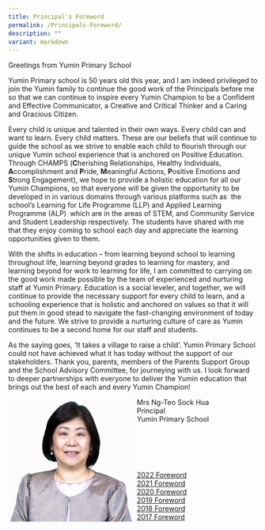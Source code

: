 ```yaml
---
title: Principal's Foreword
permalink: /Principals-Foreword/
description: ""
variant: markdown
---
```

Greetings from Yumin Primary School

Yumin Primary school is 50 years old this year, and I am indeed privileged to join the Yumin family to continue the good work of the Principals before me so that we can continue to inspire every Yumin Champion to be a Confident and Effective Communicator, a Creative and Critical Thinker and a Caring and Gracious Citizen.

Every child is unique and talented in their own ways. Every child can and want to learn. Every child matters. These are our beliefs that will continue to guide the school as we strive to enable each child to flourish through our unique Yumin school experience that is anchored on Positive Education. Through CHAMPS (**C**herishing Relationships, Healthy Individuals, **A**ccomplishment and **P**ride, **M**eaningful Actions, **P**ositive Emotions and **S**trong Engagement), we hope to provide a holistic education for all our Yumin Champions, so that everyone will be given the opportunity to be developed in in various domains through various platforms such as &nbsp;the school’s Learning for Life Programme (LLP) and Applied Learning Programme (ALP)&nbsp; which are in the areas of STEM, and Community Service and Student Leadership respectively. The students have shared with me that they enjoy coming to school each day and appreciate the learning opportunities given to them.

With the shifts in education – from learning beyond school to learning throughout life, learning beyond grades to learning for mastery, and learning beyond for work to learning for life, I am committed to carrying on the good work made possible by the team of experienced and nurturing staff at Yumin Primary. Education is a social leveler, and together, we will continue to provide the necessary support for every child to learn, and a schooling experience that is holistic and anchored on values so that it will put them in good stead to navigate the fast-changing environment of today and the future. We strive to provide a nurturing culture of care as Yumin continues to be a second home for our staff and students.

As the saying goes, ‘It takes a village to raise a child’. Yumin Primary School could not have achieved what it has today without the support of our stakeholders. Thank you, parents, members of the Parents Support Group and the School Advisory Committee, for journeying with us. I look forward to deeper partnerships with everyone to deliver the Yumin education that brings out the best of each and every Yumin Champion!

<img src="/images/mrs%20ng-teo%20sock%20hua%20(for%20website)%20v2.jpg" style="width:250px;height:250px;margin-right:10px;" align="left">


Mrs Ng-Teo Sock Hua <br>
Principal  
Yumin Primary School

<br>
<br>
<br>
<br>

[2022 Foreword](/files/2022%20foreword.pdf)<br>
[2021 Foreword](/files/2021%20Principals%20Foreword.pdf)<br>
[2020 Foreword](/files/2020%20Foreword.pdf)<br>
[2019 Foreword](/files/2019%20Forward.pdf)<br>
[2018 Foreword](/files/2018%20Foreword.pdf)<br>
[2017 Foreword](/files/2017%20Foreword.pdf)